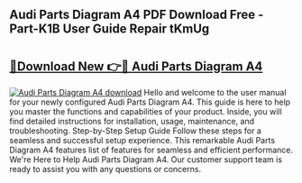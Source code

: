 ## Audi Parts Diagram A4 PDF Download Free - Part-K1B User Guide Repair tKmUg

# <h2><a href="http://dfkek1.blite.top/?on=Audi+Parts+Diagram+A4">🔗Download New 👉🔴 Audi Parts Diagram A4</a></h2>

[![Audi Parts Diagram A4 download](https://i.imgur.com/lujVjoI.png)](http://dfkek1.blite.top/?on=Audi+Parts+Diagram+A4)
Hello and welcome to the user manual for your newly configured Audi Parts Diagram A4. This guide is here to help you master the functions and capabilities of your product. Inside, you will find detailed instructions for installation, usage, maintenance, and troubleshooting. Step-by-Step Setup Guide Follow these steps for a seamless and successful setup experience. This remarkable Audi Parts Diagram A4 features list of features for seamless and efficient performance. We're Here to Help Audi Parts Diagram A4. Our customer support team is ready to assist you with any questions or concerns.
